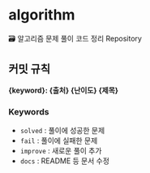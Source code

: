 # algorithm

🗃 알고리즘 문제 풀이 코드 정리 Repository

## 커밋 규칙

**{keyword}: {출처} {난이도} {제목}**

### Keywords

- `solved` : 풀이에 성공한 문제
- `fail` : 풀이에 실패한 문제
- `improve` : 새로운 풀이 추가
- `docs` : README 등 문서 수정
